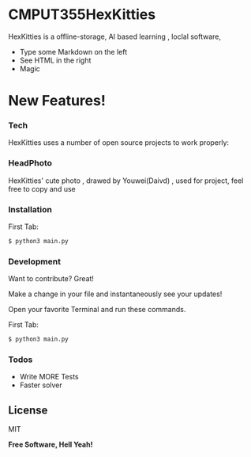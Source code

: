 # CMPUT355HexKitties




HexKitties is a offline-storage, AI based learning , loclal  software, 

  - Type some Markdown on the left
  - See HTML in the right
  - Magic

# New Features!

### Tech

HexKitties uses a number of open source projects to work properly:

### HeadPhoto
HexKitties' cute photo , drawed by Youwei(Daivd) , used for project, feel free to copy and use

### Installation

First Tab:
```sh
$ python3 main.py
```



### Development

Want to contribute? Great!


Make a change in your file and instantaneously see your updates!

Open your favorite Terminal and run these commands.

First Tab:
```sh
$ python3 main.py
```





### Todos

 - Write MORE Tests
 - Faster solver

License
----

MIT


**Free Software, Hell Yeah!**

[//]: # (These are reference links used in the body of this note and get stripped out when the markdown processor does its job. There is no need to format nicely because it shouldn't be seen. Thanks SO - http://stackoverflow.com/questions/4823468/store-comments-in-markdown-syntax)

	
  
   [dill]: <https://dillinger.io/>
   